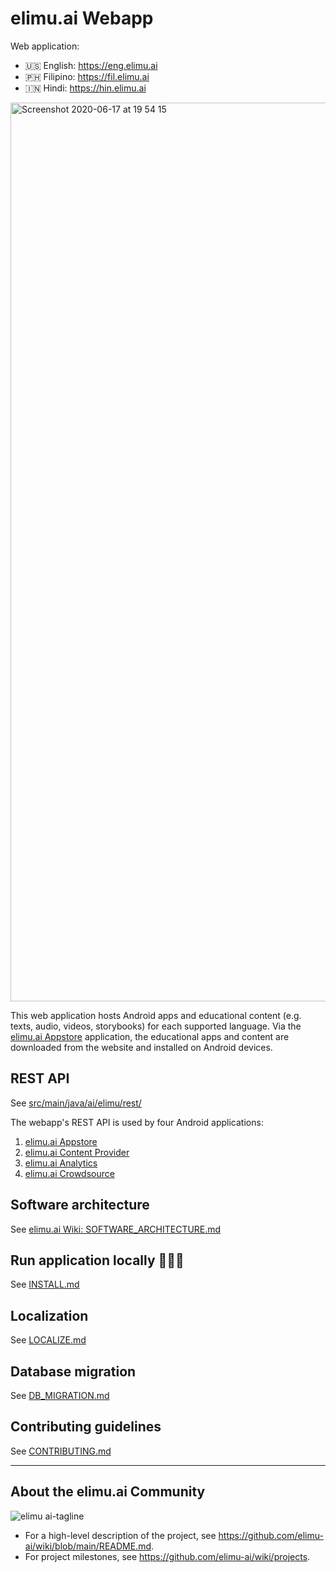 # elimu.ai Webapp

Web application:

 * 🇺🇸 English: https://eng.elimu.ai
 * 🇵🇭 Filipino: https://fil.elimu.ai
 * 🇮🇳 Hindi: https://hin.elimu.ai

<img width="1438" alt="Screenshot 2020-06-17 at 19 54 15" src="https://user-images.githubusercontent.com/15718174/84895085-673fa100-b0d4-11ea-81b9-e53f4be7a31a.png">

This web application hosts Android apps and educational content (e.g. texts, audio, videos, storybooks) for each supported language. Via the [elimu.ai Appstore](https://github.com/elimu-ai/appstore) application, the educational apps and content are downloaded from the website and installed on Android devices.

## REST API

See [src/main/java/ai/elimu/rest/](src/main/java/ai/elimu/rest/)

The webapp's REST API is used by four Android applications:
  1. [elimu.ai Appstore](https://github.com/elimu-ai/appstore)
  1. [elimu.ai Content Provider](https://github.com/elimu-ai/content-provider)
  1. [elimu.ai Analytics](https://github.com/elimu-ai/analytics)
  1. [elimu.ai Crowdsource](https://github.com/elimu-ai/crowdsource)

## Software architecture

See [elimu.ai Wiki: SOFTWARE_ARCHITECTURE.md](https://github.com/elimu-ai/wiki/blob/main/SOFTWARE_ARCHITECTURE.md)

## Run application locally 👩🏽‍💻
See [INSTALL.md](INSTALL.md)

## Localization
See [LOCALIZE.md](LOCALIZE.md)

## Database migration

See [DB_MIGRATION.md](DB_MIGRATION.md)

## Contributing guidelines
See [CONTRIBUTING.md](CONTRIBUTING.md)

---

## About the elimu.ai Community

![elimu ai-tagline](https://user-images.githubusercontent.com/15718174/54360503-e8e88980-465c-11e9-9792-32b513105cf3.png)

 * For a high-level description of the project, see https://github.com/elimu-ai/wiki/blob/main/README.md.
 * For project milestones, see https://github.com/elimu-ai/wiki/projects.
